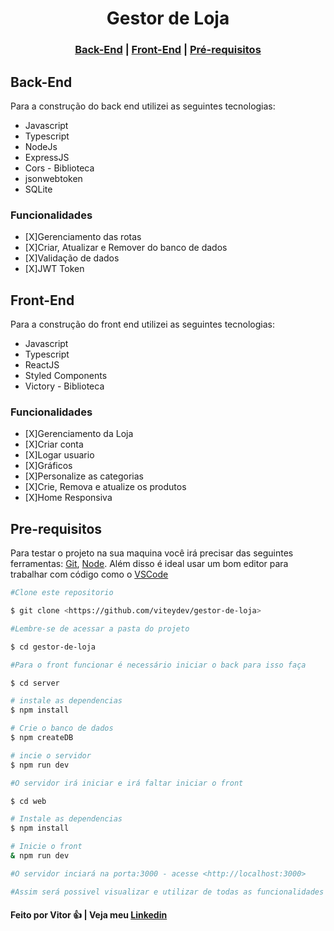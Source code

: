 <h1 align='center'>Gestor de Loja</h1>
<h3 align='center'>
  <a href="#BackEnd">Back-End</a> |
  <a href="#FrontEnd">Front-End</a> |
  <a href="#pre-requisitos">Pré-requisitos</a> 
</h3>

<h2 id='BackEnd'>Back-End</h2>
Para a construção do back end utilizei as seguintes tecnologias:
<ul> 
  <li>Javascript</li>
  <li>Typescript</li>
  <li>NodeJs</li>
  <li>ExpressJS</li>
  <li>Cors - Biblioteca</li>
  <li>jsonwebtoken</li>
  <li>SQLite</li>
</ul>

### Funcionalidades

  - [X]Gerenciamento das rotas
  - [X]Criar, Atualizar e Remover do banco de dados
  - [X]Validação de dados
  - [X]JWT Token

<h2 id='FrontEnd'>Front-End</h2>
Para a construção do front end utilizei as seguintes tecnologias:
<ul> 
  <li>Javascript</li>
  <li>Typescript</li>
  <li>ReactJS</li>
  <li>Styled Components</li>
  <li>Victory - Biblioteca</li>
</ul>

### Funcionalidades

  - [X]Gerenciamento da Loja
  - [X]Criar conta
  - [X]Logar usuario
  - [X]Gráficos
  - [X]Personalize as categorias
  - [X]Crie, Remova e atualize os produtos
  - [X]Home Responsiva

<h2 id='pre-requisitos'>Pre-requisitos</h2>

Para testar o projeto na sua maquina você irá precisar das seguintes ferramentas:
[Git](https://git-scm.com/), [Node](https://nodejs.org/en/). Além disso é ideal usar um bom editor para trabalhar com código como o [VSCode](https://code.visualstudio.com/)

```bash
#Clone este repositorio

$ git clone <https://github.com/viteydev/gestor-de-loja>

#Lembre-se de acessar a pasta do projeto

$ cd gestor-de-loja

#Para o front funcionar é necessário iniciar o back para isso faça

$ cd server

# instale as dependencias
$ npm install

# Crie o banco de dados
$ npm createDB

# incie o servidor
$ npm run dev

#O servidor irá iniciar e irá faltar iniciar o front

$ cd web

# Instale as dependencias
$ npm install

# Inicie o front
& npm run dev

#O servidor inciará na porta:3000 - acesse <http://localhost:3000>

#Assim será possivel visualizar e utilizar de todas as funcionalidades do projeto

```

#### Feito por Vitor 👍 | Veja meu [Linkedin](https://www.linkedin.com/in/vitor-lemos-1a61b3238/)
